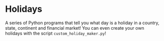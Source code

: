 # Holidays
A series of Python programs that tell you what day is a holiday in a country, state, continent and financial market! You can even create your own holidays with the script `custom_holiday_maker.py`!
